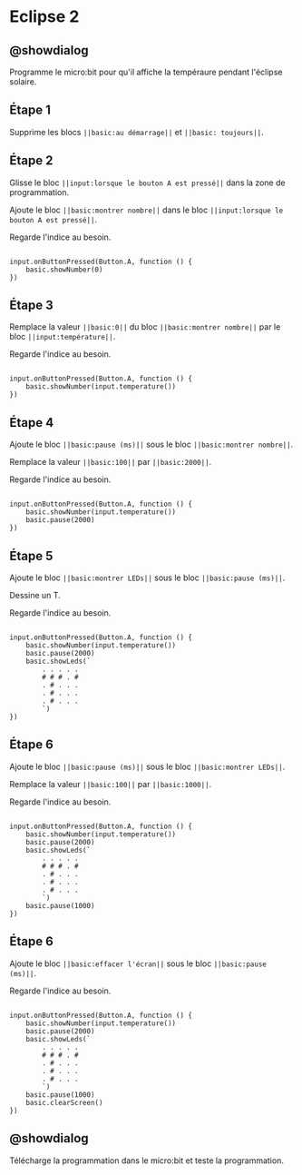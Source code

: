 # Eclipse 2

## @showdialog

Programme le micro:bit pour qu'il affiche la tempéraure pendant l'éclipse solaire.

## Étape 1

Supprime les blocs ``||basic:au démarrage||`` et ``||basic: toujours||``.

## Étape 2

Glisse le bloc ``||input:lorsque le bouton A est pressé||`` dans la zone de programmation.

Ajoute le bloc ``||basic:montrer nombre||`` dans le bloc ``||input:lorsque le bouton A est pressé||``.

Regarde l'indice au besoin.


```blocks

input.onButtonPressed(Button.A, function () {
    basic.showNumber(0)
})

```

## Étape 3

Remplace la valeur ``||basic:0||`` du bloc ``||basic:montrer nombre||`` par le bloc ``||input:température||``.

Regarde l'indice au besoin.


```blocks

input.onButtonPressed(Button.A, function () {
    basic.showNumber(input.temperature())
})

```

## Étape 4

Ajoute le bloc ``||basic:pause (ms)||`` sous le bloc ``||basic:montrer nombre||``.

Remplace la valeur ``||basic:100||`` par ``||basic:2000||``.

Regarde l'indice au besoin.


```blocks

input.onButtonPressed(Button.A, function () {
    basic.showNumber(input.temperature())
    basic.pause(2000)
})

```

## Étape 5

Ajoute le bloc ``||basic:montrer LEDs||`` sous le bloc ``||basic:pause (ms)||``.

Dessine un T.

Regarde l'indice au besoin.


```blocks

input.onButtonPressed(Button.A, function () {
    basic.showNumber(input.temperature())
    basic.pause(2000)
    basic.showLeds(`
        . . . . .
        # # # . #
        . # . . .
        . # . . .
        . # . . .
        `)
})

```

## Étape 6

Ajoute le bloc ``||basic:pause (ms)||`` sous le bloc ``||basic:montrer LEDs||``.

Remplace la valeur ``||basic:100||`` par ``||basic:1000||``.

Regarde l'indice au besoin.


```blocks

input.onButtonPressed(Button.A, function () {
    basic.showNumber(input.temperature())
    basic.pause(2000)
    basic.showLeds(`
        . . . . .
        # # # . #
        . # . . .
        . # . . .
        . # . . .
        `)
    basic.pause(1000)
})

```

## Étape 6

Ajoute le bloc ``||basic:effacer l'écran||`` sous le bloc ``||basic:pause (ms)||``.

Regarde l'indice au besoin.


```blocks

input.onButtonPressed(Button.A, function () {
    basic.showNumber(input.temperature())
    basic.pause(2000)
    basic.showLeds(`
        . . . . .
        # # # . #
        . # . . .
        . # . . .
        . # . . .
        `)
    basic.pause(1000)
    basic.clearScreen()
})
```

## @showdialog

Télécharge la programmation dans le micro:bit et teste la programmation.